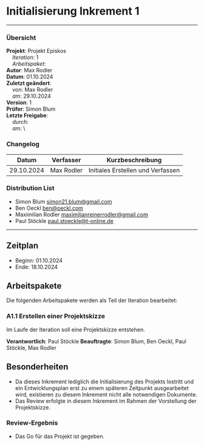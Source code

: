 # Initialisierung Inkrement 1

---

### Übersicht

**Projekt**: Projekt Episkos \
&nbsp;&nbsp;&nbsp;&nbsp;_Iteration_: 1\
&nbsp;&nbsp;&nbsp;&nbsp;_Arbeitspaket_:  \
**Autor**: Max Rodler \
**Datum**: 01.10.2024 \
**Zuletzt geändert**: \
&nbsp;&nbsp;&nbsp;&nbsp;_von_: Max Rodler \
&nbsp;&nbsp;&nbsp;&nbsp;_am_: 29.10.2024 \
**Version**: 1 \
**Prüfer**: Simon Blum \
**Letzte Freigabe**: \
&nbsp;&nbsp;&nbsp;&nbsp;_durch_: \
&nbsp;&nbsp;&nbsp;&nbsp;_am_: \

### Changelog

| Datum      | Verfasser  | Kurzbeschreibung                  |
|------------|------------|-----------------------------------|
| 29.10.2024 | Max Rodler | Initiales Erstellen und Verfassen |

### Distribution List

- Simon Blum <simon21.blum@gmail.com>
- Ben Oeckl <ben@oeckl.com>
- Maximilian Rodler <maximilianreinerrodler@gmail.com>
- Paul Stöckle <paul.stoeckle@t-online.de>

---

## Zeitplan
- Beginn: 01.10.2024
- Ende: 18.10.2024

## Arbeitspakete
Die folgenden Arbeitspakete werden als Teil der Iteration bearbeitet:
### A1.1 Erstellen einer Projektskizze
Im Laufe der Iteration soll eine Projektskizze entstehen.

**Verantwortlich**: Paul Stöckle
**Beauftragte**: Simon Blum, Ben Oeckl, Paul Stöckle, Max Rodler

## Besonderheiten
- Da dieses Inkrement lediglich die Initialisierung des Projekts lostritt und ein Entwicklungsplan erst zu einem späteren Zeitpunkt ausgearbeitet wird, existieren zu diesem Inkrement nicht alle notwendigen Dokumente.
- Das Review erfolgte in diesem Inkrement im Rahmen der Vorstellung der Projektskizze.

### Review-Ergebnis
- Das Go für das Projekt ist gegeben.
